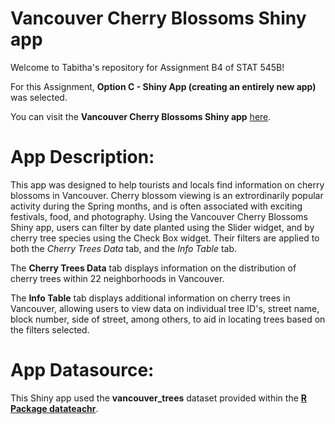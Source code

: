 # Vancouver Cherry Blossoms Shiny app

Welcome to Tabitha's repository for Assignment B4 of STAT 545B!

For this Assignment, **Option C - Shiny App (creating an entirely new app)** was selected.

You can visit the **Vancouver Cherry Blossoms Shiny app** [here](https://tabithakdy.shinyapps.io/shinyapp2/).


# App Description:

This app was designed to help tourists and locals find information on cherry blossoms in Vancouver. Cherry blossom viewing is an extrordinarily popular activity during the Spring months, and is often associated with exciting festivals, food, and photography. Using the Vancouver Cherry Blossoms Shiny app, users can filter by date planted using the Slider widget, and by cherry tree species using the Check Box widget. Their filters are applied to both the *Cherry Trees Data* tab, and the *Info Table* tab.

The **Cherry Trees Data** tab displays information on the distribution of cherry trees within 22 neighborhoods in Vancouver. 

The **Info Table** tab displays additional information on cherry trees in Vancouver, allowing users to view data on individual tree ID's, street name, block number, side of street, among others, to aid in locating trees based on the filters selected.


# App Datasource:

This Shiny app used the **vancouver_trees** dataset provided within the [**R Package datateachr**](https://github.com/UBC-MDS/datateachr).
